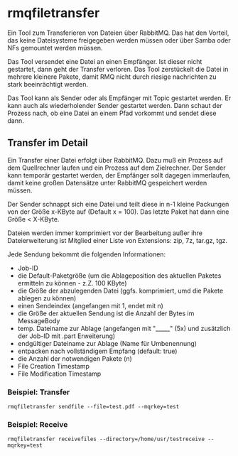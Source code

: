 # rmqfiletransfer

Ein Tool zum Transferieren von Dateien über RabbitMQ. Das hat den Vorteil, das keine Dateisysteme freigegeben werden müssen oder 
über Samba oder NFs gemountet werden müssen.

Das Tool versendet eine Datei an einen Empfänger. Ist dieser nicht gestartet, dann geht der Transfer verloren. Das Tool zerstückelt die
Datei in mehrere kleinere Pakete, damit RMQ nicht durch riesige nachrichten zu stark beeinrächtigt werden.

Das Tool kann als Sender oder als Empfänger mit Topic gestartet werden. Er kann auch als wiederholender Sender gestartet werden. Dann schaut 
der Prozess nach, ob eine Datei an einem Pfad vorkommt und sendet diese dann.

## Transfer im Detail

Ein Transfer einer Datei erfolgt über RabbitMQ. Dazu muß ein Prozess auf dem Quellrechner laufen und ein Prozess auf dem Zielrechner.
Der Sender kann temporär gestartet werden, der Empfänger sollt dagegen immerlaufen, damit keine großen Datensätze unter RabbitMQ gespeichert werden müssen.

Der Sender schnappt sich eine Datei und teilt diese in n-1 kleine Packungen von der Größe x-KByte auf (Default x = 100). Das letzte Paket hat dann eine Größe < X-KByte. 

Dateien werden immer komprimiert vor der Bearbeitung außer ihre Dateierweiterung ist Mitglied einer Liste von Extensions: zip, 7z, tar.gz, tgz.

Jede Sendung bekommt die folgenden Informationen:

* Job-ID
* die Default-Paketgröße (um die Ablageposition des aktuellen Paketes ermitteln zu können - z.Z. 100 KByte)
* die Größe der abzulegenden Datei (ggfs. komprimiert, umd die Pakete ablegen zu können)
* einen Sendeindex (angefangen mit 1, endet mit n)
* die Größe der aktuellen Sendung ist die Anzahl der Bytes im MessageBody
* temp. Dateiname zur Ablage (angefangen mit "_____" (5x) und zusätzlich der Job-ID mit .part Erweiterung)
* endgültiger Dateiname zur Ablage (Name für Umbenennung)
* entpacken nach vollständigem Empfang (default: true)
* die Anzahl der notwendigen Pakete (n)
* File Creation Timestamp
* File Modification Timestamp

### Beispiel: Transfer

`rmqfiletransfer sendfile --file=test.pdf --mqrkey=test`

### Beispiel: Receive

`rmqfiletransfer receivefiles --directory=/home/usr/testreceive --mqrkey=test`

